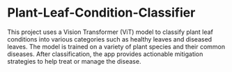 # Plant-Leaf-Condition-Classifier
This project uses a Vision Transformer (ViT) model to classify plant leaf conditions into various categories such as healthy leaves and diseased leaves. The model is trained on a variety of plant species and their common diseases. After classification, the app provides actionable mitigation strategies to help treat or manage the disease.

